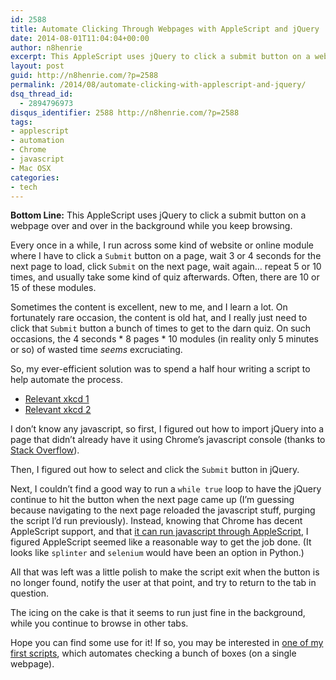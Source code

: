 ```yaml
---
id: 2588
title: Automate Clicking Through Webpages with AppleScript and jQuery
date: 2014-08-01T11:04:04+00:00
author: n8henrie
excerpt: This AppleScript uses jQuery to click a submit button on a webpage over and over in the background while you keep browsing.
layout: post
guid: http://n8henrie.com/?p=2588
permalink: /2014/08/automate-clicking-with-applescript-and-jquery/
dsq_thread_id:
  - 2894796973
disqus_identifier: 2588 http://n8henrie.com/?p=2588
tags:
- applescript
- automation
- Chrome
- javascript
- Mac OSX
categories:
- tech
---
```

**Bottom Line:** This AppleScript uses jQuery to click a submit button on a webpage over and over in the background while you keep browsing.<!--more-->

Every once in a while, I run across some kind of website or online module where I have to click a `Submit` button on a page, wait 3 or 4 seconds for the next page to load, click `Submit` on the next page, wait again… repeat 5 or 10 times, and usually take some kind of quiz afterwards. Often, there are 10 or 15 of these modules.

Sometimes the content is excellent, new to me, and I learn a lot. On fortunately rare occasion, the content is old hat, and I really just need to click that `Submit` button a bunch of times to get to the darn quiz. On such occasions, the 4 seconds \* 8 pages \* 10 modules (in reality only 5 minutes or so) of wasted time _seems_ excruciating.

So, my ever-efficient solution was to spend a half hour writing a script to help automate the process.

  * <a href="http://xkcd.com/1319/" target="_blank">Relevant xkcd 1</a>
  * <a href="http://xkcd.com/1205/" target="_blank">Relevant xkcd 2</a>

I don’t know any javascript, so first, I figured out how to import jQuery into a page that didn’t already have it using Chrome’s javascript console (thanks to <a href="http://stackoverflow.com/questions/7474354/include-jquery-in-the-javascript-console" target="_blank">Stack Overflow</a>).

Then, I figured out how to select and click the `Submit` button in jQuery.

Next, I couldn’t find a good way to run a `while true` loop to have the jQuery continue to hit the button when the next page came up (I’m guessing because navigating to the next page reloaded the javascript stuff, purging the script I’d run previously). Instead, knowing that Chrome has decent AppleScript support, and that [it can run javascript through AppleScript](http://n8henrie.com/2014/07/get-google-cache-applescript/ "Get Google Cache AppleScript - n8henrie.com"), I figured AppleScript seemed like a reasonable way to get the job done. (It looks like `splinter` and `selenium` would have been an option in Python.)

All that was left was a little polish to make the script exit when the button is no longer found, notify the user at that point, and try to return to the tab in question.

The icing on the cake is that it seems to run just fine in the background, while you continue to browse in other tabs.

Hope you can find some use for it! If so, you may be interested in [one of my first scripts](http://n8henrie.com/2012/09/applescript-to-automate-checking-checkboxes-in-your-web-browser/), which automates checking a bunch of boxes (on a single webpage).